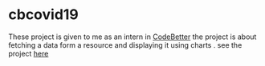 # cbcovid19


These project is given to me as an intern in [CodeBetter](https://codebetter.in) the project is about fetching a data form a resource 
and displaying it using charts . 
 see the project [here](https://cbcovid19.herokuapp.com)
